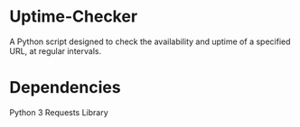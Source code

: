 # Uptime-Checker
A Python script designed to check the availability and uptime of a specified URL, at regular intervals.

# Dependencies
Python 3
Requests Library
